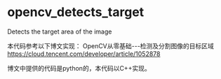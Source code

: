 # opencv_detects_target
Detects the target area of the image

本代码参考以下博文实现：
OpenCV从零基础---检测及分割图像的目标区域
https://cloud.tencent.com/developer/article/1052878

博文中提供的代码是python的，本代码以C++实现。


